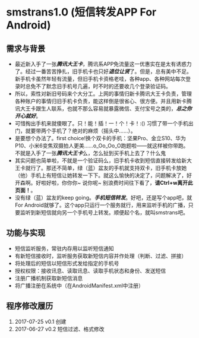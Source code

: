 # smstrans1.0 (短信转发APP For Android)
## 需求与背景
- 最近新入手了一张***腾讯大王卡***，腾讯系APP免流量这一优惠实在是太有诱惑力了。经过一番苦苦挣扎，旧手机卡也只好***退位让贤***了。但是，总有美中不足。新手机卡虽然年轻有流量，但旧手机卡资格老哇，各种app、各种网站每次登录时总免不了默念旧手机号几遍，时不时的还要收几个登录验证码。
- 所以，索性对新旧号码来个大分工。上网的事情归新卡腾讯大王卡负责，管理各种账户的事情归旧手机卡负责，能这样倒是很省心、很方便。并且用新卡腾讯大王卡跟生人联系，也就不那么容易就暴露微信、支付宝号之类的，***总之你开心就好***。
- 可惜掏出手机来就傻眼了。只！能！插！一！个！卡！:() 习惯了带一个手机出门，就要带两个手机了？绝对的麻烦（摇头中……）。
- 是要想个办法了。first choice!换个双卡的手机：坚果Pro、金立S10、华为P10、小米6变焦双摄拍人更美……o_Oo_Oo_O跑题啦——就这样被你带跑。不就是入手了一张***腾讯大王卡***么，怎么扯到买手机上去了？什么鬼
- 其实问题也简单啦，不就是一个验证码么，旧手机卡收到短信直接转发给新大王卡就行了。那还不简单，绿（蓝）盆友的手机就支持双卡，旧手机卡放她（他）手机上有短信让她转发一下下。就这么愉快的决定了，问题解决了，好开森啊。好啦好啦，你你你~ 说你呢~ 别浪费时间往下看了，**请Ctrl+w离开此页面！**。
- 没有绿（蓝）盆友的keep going。***手机短信转发***。好吧，还是写个app吧，就For Android就够了。这个app只运行一个服务就行，用来监听手机的广播，只要监听到新短信就向另一个手机号上转发。顺便起个名，就叫smstrans吧。
## 功能与实现
- 短信监听服务，常驻内存用以监听短信通知
- 有新短信接收时，监听服务获取新短信内容并作处理（判断、过滤、拼接）
- 将处理后的短信以短信形式发给指定的手机号
- 授权权限：接收讯息、读取讯息、读取手机状态和身份、发送短信
- 注册广播机制获取新短信消息
- 将广播注册在系统中（在AndroidManifest.xml中注册）
## 程序修改履历
1. 2017-07-25 v0.1 创建
2. 2017-06-27 v0.2 短信过滤、格式修改
